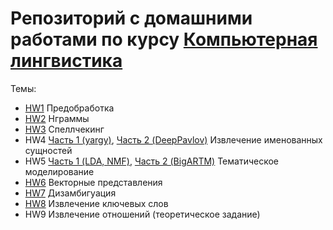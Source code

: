 # Репозиторий с домашними работами по курсу [Компьютерная лингвистика](https://mannefedov.github.io/compling_nlp_hse_course/)

Темы:
- [HW1](https://github.com/slowwavesleep/Compling_M1_HSE/blob/master/HW1/HW1.ipynb) Предобработка
- [HW2](https://github.com/slowwavesleep/Compling_M1_HSE/blob/master/HW2/HW2.ipynb) Нграммы
- [HW3](https://github.com/slowwavesleep/Compling_M1_HSE/blob/master/HW3/HW3.ipynb) Спеллчекинг
- HW4 [Часть 1 (yargy)](https://github.com/slowwavesleep/Compling_M1_HSE/blob/master/HW4/part1.ipynb), [Часть 2 (DeepPavlov)](https://github.com/slowwavesleep/Compling_M1_HSE/blob/master/HW4/part2.ipynb) Извлечение именованных сущностей
- HW5 [Часть 1 (LDA, NMF)](https://github.com/slowwavesleep/Compling_M1_HSE/blob/master/HW5/part1.ipynb), [Часть 2 (BigARTM)](https://github.com/slowwavesleep/Compling_M1_HSE/blob/master/HW5/part2.ipynb) Тематическое моделирование
- [HW6](https://github.com/slowwavesleep/Compling_M1_HSE/blob/master/HW6/HW6.ipynb) Векторные представления
- [HW7](https://github.com/slowwavesleep/Compling_M1_HSE/blob/master/HW7/HW7.ipynb) Дизамбигуация
- [HW8](https://github.com/slowwavesleep/Compling_M1_HSE/blob/master/HW8/HW8.ipynb) Извлечение ключевых слов
- HW9 Извлечение отношений (теоретическое задание)
